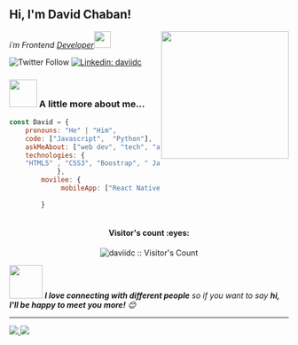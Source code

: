 

<!--
**DavidChaban/davidchaban** is a ✨ _special_ ✨ repository because its `README.md` (this file) appears on your GitHub profile.

Here are some ideas to get you started:

- 🔭 I’m currently working on ...
- 🌱 I’m currently learning ...
- 👯 I’m looking to collaborate on ...
- 🤔 I’m looking for help with ...
- 💬 Ask me about ...
- 📫 How to reach me: ...
- 😄 Pronouns: ...
- ⚡ Fun fact: ...
-->
<h2>Hi, I'm David Chaban!</h2>
<img align='right' src="https://media.giphy.com/media/M9gbBd9nbDrOTu1Mqx/giphy.gif" width="230">
<p><em>i´m Frontend  <a href="http://www.cleartax.in">Developer</a><img src="https://media.giphy.com/media/WUlplcMpOCEmTGBtBW/giphy.gif" width="30"> 
</em></p>

![Twitter Follow](https://img.shields.io/twitter/follow/tdcdev?label=Follow)
[![Linkedin: daviidc](https://img.shields.io/badge/-daviidc-blue?style=flat-square&logo=Linkedin&logoColor=white&link=https://www.linkedin.com/in/daviidc/)](https://www.linkedin.com/in/daviidc/)



### <img src="https://media.giphy.com/media/VgCDAzcKvsR6OM0uWg/giphy.gif" width="50"> A little more about me...  

```javascript
const David = {
    pronouns: "He" | "Him",
    code: ["Javascript",  "Python"],
    askMeAbout: ["web dev", "tech", "app dev", "chess"],
    technologies: {
    "HTML5" , "CSS3", "Boostrap", " JavaScript" , "Git" , "MongoDB" , "Express", "React" ,"React Native" , "NodeJS" , "Redux Toolkit"
            },
        movilee: {
             mobileApp: ["React Native"]
           
        }
       
```
<h4 align="center">Visitor's count :eyes:</h4>

<p align="center"><img src="https://profile-counter.glitch.me/{daviidc}/count.svg" alt="daviidc :: Visitor's Count" /></p>




<img src="https://media.giphy.com/media/LnQjpWaON8nhr21vNW/giphy.gif" width="60"> <em><b>I love connecting with different people</b> so if you want to say <b>hi, I'll be happy to meet you more!</b> 😊</em>

---



<a href="https://github.com/davidchaban">
  <img src="https://img.shields.io/github/followers/davidchaban">
</a>
<a href="https://github.com/davidchaban">
   <img src="https://komarev.com/ghpvc/?username=davidchaban">
</a>




